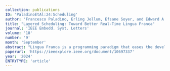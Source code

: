 ```yaml
---
collection: publications
ID: 'PaladinoEtAl:24:Scheduling'
author: 'Francesco Paladino, Erling Jellum, Efsane Soyer, and Edward A. Lee'
title: "Layered Scheduling: Toward Better Real-Time Lingua Franca"
journal: 'IEEE Embedd. Syst. Letters'
volume: '18'
number: '9'
month: 'September'
abstract: "Lingua Franca is a programming paradigm that eases the development of distributed cyber-physical systems and ensures determinism. These systems are subject to stringent timing constraints, generally expressed as task deadlines, and meeting them requires real-time scheduling. This work presents a layered scheduling strategy for Lingua Franca for enhanced real-time performance that builds upon any priority-based operating system thread scheduler. The application designers need to specify only the application-specific deadlines, and the Lingua Franca runtime automatically converts them into appropriate priority values for the OS scheduler to obtain earliest deadline first scheduling."
paperurl: 'https://ieeexplore.ieee.org/document/10697337'
year: '2024'
ENTRYTYPE: 'article'
---
```

